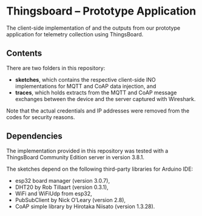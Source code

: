 # Thingsboard &ndash; Prototype Application

The client-side implementation of and the outputs from our prototype application for telemetry collection using ThingsBoard.

## Contents

There are two folders in this repository: 
- **sketches**, which contains the respective client-side INO implementations for MQTT and CoAP data injection, and
- **traces**, which holds extracts from the MQTT and CoAP message exchanges between the device and the server captured with Wireshark.

Note that the actual credentials and IP addresses were removed from the codes for security reasons.

## Dependencies

The implementation provided in this repository was tested with a ThingsBoard Community Edition server in version 3.8.1.

The sketches depend on the following third-party libraries for Arduino IDE:
- esp32 board manager (version 3.0.7),
- DHT20 by Rob Tillaart (version 0.3.1),
- WiFi and WiFiUdp from esp32,
- PubSubClient by Nick O’Leary (version 2.8),
- CoAP simple library by Hirotaka Niisato (version 1.3.28).

